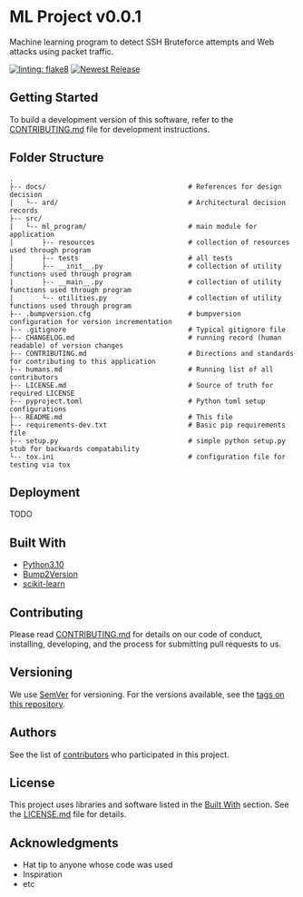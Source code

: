 # ML Project v0.0.1

Machine learning program to detect SSH Bruteforce attempts and Web attacks using packet traffic.

[![linting: flake8](https://img.shields.io/badge/linting-flake8-yellowgreen)](https://flake8.pycqa.org/en/latest/)
[![Newest Release](https://img.shields.io/github/v/release/UH-MountainLions/ML_Proyect_V1.svg)](https://github.com/UH-MountainLions/ML_Proyect_V1/releases)

## Getting Started

To build a development version of this software, refer to the [CONTRIBUTING.md](./CONTRIBUTING.md) file for development 
instructions.

## Folder Structure

```
.
├-- docs/                                   # References for design decision
|   └-- ard/                                # Architectural decision records
├-- src/
|   └-- ml_program/                         # main module for application
|       ├-- resources                       # collection of resources used through program
|       ├-- tests                           # all tests
|       ├-- __init__.py                     # collection of utility functions used through program
|       ├-- __main__.py                     # collection of utility functions used through program
|       └-- utilities.py                    # collection of utility functions used through program
├-- .bumpversion.cfg                        # bumpversion configuration for version incrementation
├-- .gitignore                              # Typical gitignore file
├-- CHANGELOG.md                            # running record (human readable) of version changes
├-- CONTRIBUTING.md                         # Directions and standards for contributing to this application
├-- humans.md                               # Running list of all contributors
├-- LICENSE.md                              # Source of truth for required LICENSE
├-- pyproject.toml                          # Python toml setup configurations
├-- README.md                               # This file
├-- requirements-dev.txt                    # Basic pip requirements file
├-- setup.py                                # simple python setup.py stub for backwards compatability
└-- tox.ini                                 # configuration file for testing via tox
```

## Deployment
TODO

## Built With

* [Python3.10](https://www.python.org/downloads/release/python-3100/)
* [Bump2Version](https://github.com/c4urself/bump2version)
* [scikit-learn](https://scikit-learn.org/)

## Contributing

Please read [CONTRIBUTING.md](./CONTRIBUTING.md) for details on our code of conduct, installing, developing, and the 
process for submitting pull requests to us.

## Versioning

We use [SemVer](http://semver.org/) for versioning. For the versions available, see the 
[tags on this repository](https://gitlab.com/dunns-valve-testers/report_generator/-/tags). 

## Authors

See the list of [contributors](https://github.com/UH-MountainLions/ML_SecClassification_Project/graphs/contributors) who participated in this project.

## License

This project uses libraries and software listed in the [Built With](README.md#built-with) section. See the 
[LICENSE.md](LICENSE.md) file for details.

## Acknowledgments

* Hat tip to anyone whose code was used
* Inspiration
* etc
